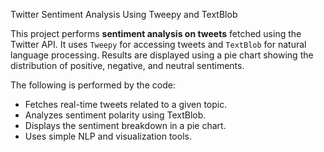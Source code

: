 Twitter Sentiment Analysis Using Tweepy and TextBlob

This project performs **sentiment analysis on tweets** fetched using the Twitter API. It uses `Tweepy` for accessing tweets and `TextBlob` for natural language processing. Results are displayed using a pie chart showing the distribution of positive, negative, and neutral sentiments.

The following is performed by the code:

- Fetches real-time tweets related to a given topic.
- Analyzes sentiment polarity using TextBlob.
- Displays the sentiment breakdown in a pie chart.
- Uses simple NLP and visualization tools.

